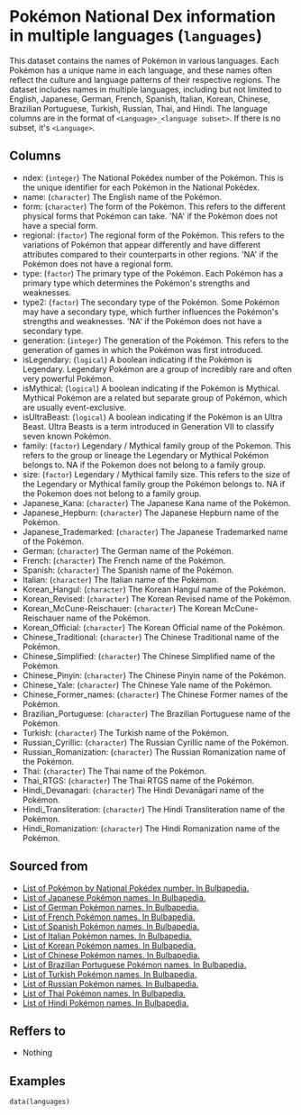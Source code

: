 # Pokémon National Dex information in multiple languages (`languages`)

This dataset contains the names of Pokémon in various languages.
Each Pokémon has a unique name in each language, and these names often reflect the culture and
language patterns of their respective regions. The dataset includes names in multiple languages,
including but not limited to English, Japanese, German, French, Spanish, Italian, Korean, Chinese,
Brazilian Portuguese, Turkish, Russian, Thai, and Hindi. The language columns are in the format of
`<Language>_<language subset>`. If there is no subset, it's `<Language>`.


## Columns
  - ndex: (`integer`) The National Pokédex number of the Pokémon. This is the unique identifier for each Pokémon in the National Pokédex.
  - name: (`character`) The English name of the Pokémon.
  - form: (`character`) The form of the Pokémon. This refers to the different physical forms that Pokémon can take. 'NA' if the Pokémon does not have a special form.
  - regional: (`factor`) The regional form of the Pokémon. This refers to the variations of Pokémon that appear differently and have different attributes compared to their counterparts in other regions. 'NA' if the Pokémon does not have a regional form.
  - type: (`factor`) The primary type of the Pokémon. Each Pokémon has a primary type which determines the Pokémon's strengths and weaknesses.
  - type2: (`factor`) The secondary type of the Pokémon. Some Pokémon may have a secondary type, which further influences the Pokémon's strengths and weaknesses. 'NA' if the Pokémon does not have a secondary type.
  - generation: (`integer`) The generation of the Pokémon. This refers to the generation of games in which the Pokémon was first introduced.
  - isLegendary: (`logical`) A boolean indicating if the Pokémon is Legendary. Legendary Pokémon are a group of incredibly rare and often very powerful Pokémon.
  - isMythical: (`logical`) A boolean indicating if the Pokémon is Mythical. Mythical Pokémon are a related but separate group of Pokémon, which are usually event-exclusive.
  - isUltraBeast: (`logical`) A boolean indicating if the Pokémon is an Ultra Beast. Ultra Beasts is a term introduced in Generation VII to classify seven known Pokémon.
  - family: (`factor`) Legendary / Mythical family group of the Pokemon. This refers to the group or lineage the Legendary or Mythical Pokémon belongs to. NA if the Pokemon does not belong to a family group.
  - size: (`factor`) Legendary / Mythical family size. This refers to the size of the Legendary or Mythical family group the Pokémon belongs to. NA if the Pokemon does not belong to a family group.
  - Japanese_Kana: (`character`) The Japanese Kana name of the Pokémon.
  - Japanese_Hepburn: (`character`) The Japanese Hepburn name of the Pokémon.
  - Japanese_Trademarked: (`character`) The Japanese Trademarked name of the Pokémon.
  - German: (`character`) The German name of the Pokémon.
  - French: (`character`) The French name of the Pokémon.
  - Spanish: (`character`) The Spanish name of the Pokémon.
  - Italian: (`character`) The Italian name of the Pokémon.
  - Korean_Hangul: (`character`) The Korean Hangul name of the Pokémon.
  - Korean_Revised: (`character`) The Korean Revised name of the Pokémon.
  - Korean_McCune-Reischauer: (`character`) The Korean McCune-Reischauer name of the Pokémon.
  - Korean_Official: (`character`) The Korean Official name of the Pokémon.
  - Chinese_Traditional: (`character`) The Chinese Traditional name of the Pokémon.
  - Chinese_Simplified: (`character`) The Chinese Simplified name of the Pokémon.
  - Chinese_Pinyin: (`character`) The Chinese Pinyin name of the Pokémon.
  - Chinese_Yale: (`character`) The Chinese Yale name of the Pokémon.
  - Chinese_Former_names: (`character`) The Chinese Former names of the Pokémon.
  - Brazilian_Portuguese: (`character`) The Brazilian Portuguese name of the Pokémon.
  - Turkish: (`character`) The Turkish name of the Pokémon.
  - Russian_Cyrillic: (`character`) The Russian Cyrillic name of the Pokémon.
  - Russian_Romanization: (`character`) The Russian Romanization name of the Pokémon.
  - Thai: (`character`) The Thai name of the Pokémon.
  - Thai_RTGS: (`character`) The Thai RTGS name of the Pokémon.
  - Hindi_Devanagari: (`character`) The Hindi Devanāgarī name of the Pokémon.
  - Hindi_Transliteration: (`character`) The Hindi Transliteration name of the Pokémon.
  - Hindi_Romanization: (`character`) The Hindi Romanization name of the Pokémon.

## Sourced from
  - [List of Pokémon by National Pokédex number. In Bulbapedia.](https://bulbapedia.bulbagarden.net/wiki/List_of_Pok%C3%A9mon_by_National_Pok%C3%A9dex_number)
  - [List of Japanese Pokémon names. In Bulbapedia.](https://bulbapedia.bulbagarden.net/wiki/List_of_Japanese_Pok%C3%A9mon_names)
  - [List of German Pokémon names. In Bulbapedia.](https://bulbapedia.bulbagarden.net/wiki/List_of_German_Pok%C3%A9mon_names)
  - [List of French Pokémon names. In Bulbapedia.](https://bulbapedia.bulbagarden.net/wiki/List_of_French_Pok%C3%A9mon_names)
  - [List of Spanish Pokémon names. In Bulbapedia.](https://bulbapedia.bulbagarden.net/wiki/List_of_Spanish_Pok%C3%A9mon_names)
  - [List of Italian Pokémon names. In Bulbapedia.](https://bulbapedia.bulbagarden.net/wiki/List_of_Italian_Pok%C3%A9mon_names)
  - [List of Korean Pokémon names. In Bulbapedia.](https://bulbapedia.bulbagarden.net/wiki/List_of_Korean_Pok%C3%A9mon_names)
  - [List of Chinese Pokémon names. In Bulbapedia.](https://bulbapedia.bulbagarden.net/wiki/List_of_Chinese_Pok%C3%A9mon_names)
  - [List of Brazilian Portuguese Pokémon names. In Bulbapedia.](https://bulbapedia.bulbagarden.net/wiki/List_of_Brazilian_Portuguese_Pok%C3%A9mon_names)
  - [List of Turkish Pokémon names. In Bulbapedia.](https://bulbapedia.bulbagarden.net/wiki/List_of_Turkish_Pok%C3%A9mon_names)
  - [List of Russian Pokémon names. In Bulbapedia.](https://bulbapedia.bulbagarden.net/wiki/List_of_Russian_Pok%C3%A9mon_names)
  - [List of Thai Pokémon names. In Bulbapedia.](https://bulbapedia.bulbagarden.net/wiki/List_of_Thai_Pok%C3%A9mon_names)
  - [List of Hindi Pokémon names. In Bulbapedia.](https://bulbapedia.bulbagarden.net/wiki/List_of_Hindi_Pok%C3%A9mon_names)

## Reffers to
  - Nothing

## Examples
```
data(languages)
```
